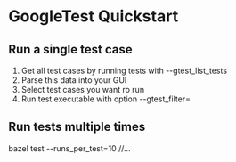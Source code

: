 # GoogleTest Quickstart

## Run a single test case

1. Get all test cases by running tests with --gtest_list_tests
2. Parse this data into your GUI
3. Select test cases you want ro run
4. Run test executable with option --gtest_filter=

## Run tests multiple times

bazel test --runs_per_test=10 //...
